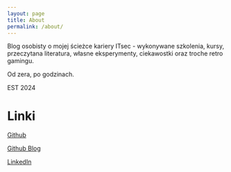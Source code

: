 ```yaml
---
layout: page
title: About
permalink: /about/
---
```


Blog osobisty o mojej ścieżce kariery ITsec - wykonywane szkolenia, kursy, przeczytana literatura, własne eksperymenty, ciekawostki oraz troche retro gamingu. 

Od zera, po godzinach. 

EST 2024

# Linki

[Github](https://github.com/pjoterkrk69)

[Github Blog](https://pjoterkrk69.github.io/)

[LinkedIn](https://www.linkedin.com/in/pjoterkrk69/)
